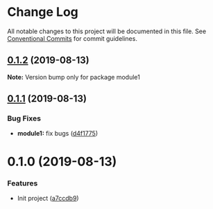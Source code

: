 # Change Log

All notable changes to this project will be documented in this file.
See [Conventional Commits](https://conventionalcommits.org) for commit guidelines.

## [0.1.2](https://github.com/phuongduyphan/lerna-example/compare/v0.1.1...v0.1.2) (2019-08-13)

**Note:** Version bump only for package module1





## [0.1.1](https://github.com/phuongduyphan/lerna-example/compare/v0.1.0...v0.1.1) (2019-08-13)


### Bug Fixes

* **module1:** fix bugs ([d4f1775](https://github.com/phuongduyphan/lerna-example/commit/d4f1775))





# 0.1.0 (2019-08-13)


### Features

* Init project ([a7ccdb9](https://github.com/phuongduyphan/lerna-example/commit/a7ccdb9))
